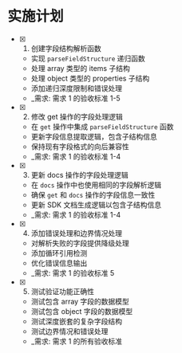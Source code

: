 # 实施计划

- [x] 1. 创建字段结构解析函数
  - 实现 `parseFieldStructure` 递归函数
  - 处理 array 类型的 items 子结构
  - 处理 object 类型的 properties 子结构
  - 添加递归深度限制和错误处理
  - _需求: 需求 1 的验收标准 1-5

- [x] 2. 修改 get 操作的字段处理逻辑
  - 在 `get` 操作中集成 `parseFieldStructure` 函数
  - 更新字段信息提取逻辑，包含子结构信息
  - 保持现有字段格式的向后兼容性
  - _需求: 需求 1 的验收标准 1-4

- [x] 3. 更新 docs 操作的字段处理逻辑
  - 在 `docs` 操作中也使用相同的字段解析逻辑
  - 确保 `get` 和 `docs` 操作的字段信息一致性
  - 更新 SDK 文档生成逻辑以包含子结构信息
  - _需求: 需求 1 的验收标准 1-4

- [x] 4. 添加错误处理和边界情况处理
  - 对解析失败的字段提供降级处理
  - 添加循环引用检测
  - 优化错误信息输出
  - _需求: 需求 1 的验收标准 5

- [x] 5. 测试验证功能正确性
  - 测试包含 array 字段的数据模型
  - 测试包含 object 字段的数据模型
  - 测试深度嵌套的复杂字段结构
  - 测试边界情况和错误处理
  - _需求: 需求 1 的所有验收标准 